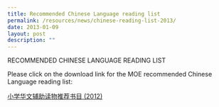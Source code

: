 ```yaml
---
title: Recommended Chinese Language reading list
permalink: /resources/news/chinese-reading-list-2013/
date: 2013-01-09
layout: post
description: ""
---
```

RECOMMENDED CHINESE LANGUAGE READING LIST

Please click on the download link for the MOE recommended Chinese Language reading list:

[小学华文辅助读物推荐书目 (2012)](http://dl.dropbox.com/u/3803778/%E5%B0%8F%E5%AD%A6%E5%8D%8E%E6%96%87%E8%BE%85%E5%8A%A9%E8%AF%BB%E7%89%A9%E6%8E%A8%E8%8D%90%E4%B9%A6%E7%9B%AE%20(2012).pdf)